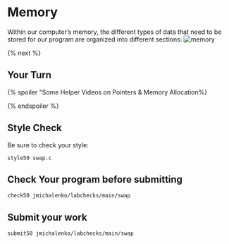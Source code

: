 # Memory

Within our computer’s memory, the different types of data that need to be stored for our program are organized into different sections:
![memory](https://raw.githubusercontent.com/jmichalenko/cs50labs/2020/pointers/memory_layout.png)



{% next %}

## Your Turn





{% spoiler "Some Helper Videos on Pointers & Memory Allocation%}

{% endspoiler %}

## Style Check
Be sure to check your style:

```
style50 swap.c
```
## Check Your program before submitting
```
check50 jmichalenko/labchecks/main/swap
```
## Submit your work
```
submit50 jmichalenko/labchecks/main/swap
